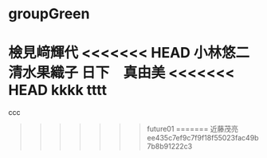 # groupGreen

檢見﨑輝代
<<<<<<< HEAD
小林悠二
清水果織子
日下　真由美
<<<<<<< HEAD
kkkk
tttt
=======
ccc
>>>>>>> future01
=======
近藤茂亮
>>>>>>> ee435c7ef9c7f9f18f55023fac49b7b8b91222c3
